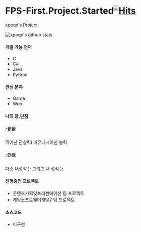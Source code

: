 # FPS-First.Project.Started[![Hits](https://hits.seeyoufarm.com/api/count/incr/badge.svg?url=https%3A%2F%2Fgithub.com%2Fxpoqx&count_bg=%2379C83D&title_bg=%23555555&icon=&icon_color=%23E7E7E7&title=hits&edge_flat=false)](https://hits.seeyoufarm.com)
xpoqx's Project

![xpoqx's github stats](https://github-readme-stats.vercel.app/api?username=xpoqx&show_icons=true)



#### 개발 가능 언어
- C
- C#
- Java
- Python


#### 관심 분야
- Game
- Web


#### 나의 장,단점
##### :장점:
뛰어난 관찰력!
커뮤니케이션 능력

##### :단점:
다소 내성적 ):
그리고 내 성적 );


#### 진행중인 프로젝트
- 콘텐츠기획및프리젠테이션 팀 프로젝트
- 게임소프트웨어개발2 팀 프로젝트


#### 소스코드
- 미구현
